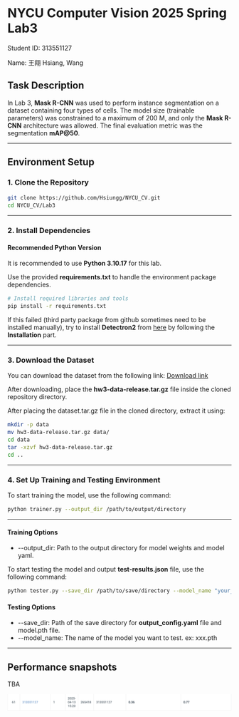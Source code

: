 # NYCU Computer Vision 2025 Spring Lab3

Student ID: 313551127

Name: 王翔 Hsiang, Wang

## Task Description

In Lab 3, **Mask R-CNN** was used to perform instance segmentation on a dataset containing four types of cells. The model size (trainable parameters) was constrained to a maximum of 200 M, and only the **Mask R-CNN** architecture was allowed. The final evaluation metric was the segmentation **mAP@50**.

---

## Environment Setup

### 1. Clone the Repository

```sh
git clone https://github.com/Hsiungg/NYCU_CV.git
cd NYCU_CV/Lab3
```

---

### 2. Install Dependencies

#### Recommended Python Version

It is recommended to use **Python 3.10.17** for this lab.

Use the provided **requirements.txt** to handle the environment package dependencies.

```sh
# Install required libraries and tools
pip install -r requirements.txt
```

If this failed (third party package from github sometimes need to be installed manually), try to install **Detectron2** from [here](<https://github.com/facebookresearch/detectron2?tab=readme-ov-file#installation>) by following the **Installation** part.

---

### 3. Download the Dataset

You can download the dataset from the following link:
[Download link](<https://drive.google.com/file/d/1B0qWNzQZQmfQP7x7o4FDdgb9GvPDoFzI/view>)

After downloading, place the **hw3-data-release.tar.gz** file inside the cloned repository directory.

After placing the dataset.tar.gz file in the cloned directory, extract it using:

```sh
mkdir -p data
mv hw3-data-release.tar.gz data/
cd data
tar -xzvf hw3-data-release.tar.gz
cd ..
```

---

### 4. Set Up Training and Testing Environment

To start training the model, use the following command:

```sh
python trainer.py --output_dir /path/to/output/directory
```

---

#### Training Options

- --output_dir: Path to the output directory for model weights and model yaml.

To start testing the model and output **test-results.json** file, use the following command:

```sh
python tester.py --save_dir /path/to/save/directory --model_name "your_model_name.pth"
```

#### Testing Options

- --save_dir: Path of the save directory for **output_config.yaml** file and model.pth file.
- --model_name: The name of the model you want to test. ex: xxx.pth

---

## Performance snapshots

TBA

![image](https://github.com/Hsiungg/NYCU_CV/blob/main/Lab2/final_score.png)

